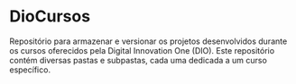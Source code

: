# DioCursos
Repositório para armazenar e versionar os projetos desenvolvidos durante os cursos oferecidos pela Digital Innovation One (DIO). Este repositório contém diversas pastas e subpastas, cada uma dedicada a um curso específico.
